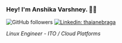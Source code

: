 ### Hey! I'm Anshika Varshney. 👋🏼
![GitHub followers](https://img.shields.io/github/followers/varshney-anshika?label=Follow&style=social)
[![Linkedin: thaianebraga](https://img.shields.io/badge/-AnshikaVarshney-blue?style=flat-square&logo=Linkedin&logoColor=white&link=https://www.linkedin.com/in/anshika-varshney-6567361a5/)](https://www.linkedin.com/in/anshika-varshney-6567361a5/)

<em>Linux Engineer - ITO / Cloud Platforms</em>

